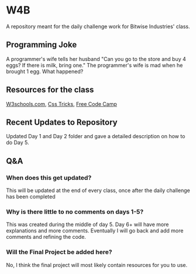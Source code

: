 # W4B
A repository meant for the daily challenge work for Bitwise Industries' class.

## Programming Joke
A programmer's wife tells her husband "Can you go to the store and buy 4 eggs? If there is milk, bring one." The programmer's wife is mad when he brought 1 egg. What happened?

## Resources for the class
[W3schools.com](https://lmgtfy.app/?q=w3schools), 
[Css Tricks](https://css-tricks.com/), 
[Free Code Camp](https://www.freecodecamp.org/)

## Recent Updates to Repository
Updated Day 1 and Day 2 folder and gave a detailed description on how to do Day 5.

## Q&A
### When does this get updated?
This will be updated at the end of every class, once after the daily challenge has been completed

### Why is there little to no comments on days 1-5?
This was created during the middle of day 5. Day 6+ will have more explanations and more comments. Eventually I will go back and add more comments and refining the code.

### Will the Final Project be added here?
No, I think the final project will most likely contain resources for you to use.